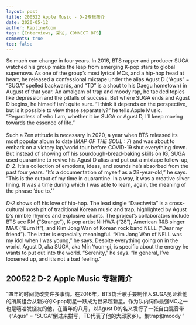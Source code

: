 ```yaml
---
layout: post
title: 200522 Apple Music - D-2专辑简介
date: 2020-05-12
author: RaplineRoom
tags: [Interviews, 采访, CONNECT BTS]
comments: true
toc: false
---
```


<p>So much can change in four years. In 2016, BTS rapper and producer SUGA watched his group make the leap from emerging K-pop stars to global supernova. As one of the group’s most lyrical MCs, and a hip-hop head at heart, he released a confessional mixtape under the alias Agust D (“Agus” = “SUGA” spelled backwards, and “TD” is a shout to his Daegu hometown) in August of that year. An amalgam of trap and moody rap, he tackled topics like depression and the pitfalls of success. But where SUGA ends and Agust D begins, he himself isn’t quite sure. “I think it depends on the perspective, but is it possible to view these separately?” he tells Apple Music. “Regardless of who I am, whether it be SUGA or Agust D, I’ll keep moving towards the essence of life.”<br><br>Such a Zen attitude is necessary in 2020, a year when BTS released its most popular album to date (<i>MAP OF THE SOUL : 7</i>) and was about to embark on a victory lap/world tour before COVID-19 shut everything down. But instead of showing off his sourdough-bread-baking skills on IG, SUGA used quarantine to revive his Agust D alias and put out a mixtape follow-up, <i>D-2</i>. It’s a collection of emotions, ideas, and sounds he’s absorbed from the past four years. “It’s a documentation of myself as a 28-year-old,” he says. “This is the output of my time in quarantine. In a way, it was a creative silver lining. It was a time during which I was able to learn, again, the meaning of the phrase ‘due to.’”<br><br><i>D-2</i> shows off his love of hip-hop. The lead single “Daechwita” is a cross-cultural mosh pit of traditional Korean music and trap, highlighted by Agust D’s nimble rhymes and explosive chants. The project’s collaborators include BTS ace RM (“Strange”), K-pop artist NiiHWA (“28”), American R&amp;B singer MAX (“Burn It”), and Kim Jong Wan of Korean rock band NELL (“Dear my friend”). The latter is especially meaningful. “Kim Jong Wan of NELL was my idol when I was young,” he says. Despite everything going on in the world, Agust D, aka SUGA, aka Min Yoon-gi, is specific about the energy he wants to put out into the world. “Serenity,” he says. “In general, I’ve loosened up, and it’s not a bad feeling.”</p>

200522 D-2 Apple Music 专辑简介
-
“四年的时间能改变许多事情。在2016年，BTS饶舌歌手兼制作人SUGA见证着他的所属组合从新兴的K-pop明星一跃成为世界超新星。作为队内词作最强MC之一也是嘻哈发烧友的他，在当年的八月，以Agust D的名义发行了一张自白混音带（“Agus” = “SUGA”倒过来拼写，TD代表了他的大邱家乡）。集trap和moody ”